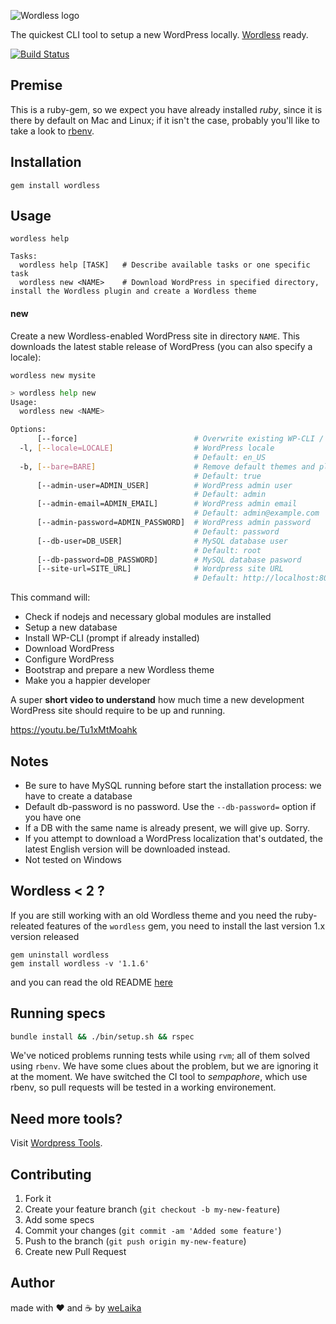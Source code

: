 ![Wordless logo](https://raw.githubusercontent.com/welaika/wordless_gem/master/assets/images/wordless_gem.png)

The quickest CLI tool to setup a new WordPress locally. [Wordless](https://github.com/welaika/wordless) ready.

[![Build Status](https://semaphoreci.com/api/v1/welaika/wordless_gem/branches/master/badge.svg)](https://semaphoreci.com/welaika/wordless_gem)

## Premise

This is a ruby-gem, so we expect you have already installed _ruby_, since it is there by default on Mac and Linux; if it isn't
the case, probably you'll like to take a look to [rbenv](https://github.com/sstephenson/rbenv).

## Installation

    gem install wordless

## Usage

    wordless help

    Tasks:
      wordless help [TASK]   # Describe available tasks or one specific task
      wordless new <NAME>    # Download WordPress in specified directory, install the Wordless plugin and create a Wordless theme

#### new

Create a new Wordless-enabled WordPress site in directory `NAME`. This downloads the latest stable release of WordPress (you can also specify a locale):

    wordless new mysite

```bash
> wordless help new
Usage:
  wordless new <NAME>

Options:
      [--force]                          # Overwrite existing WP-CLI / WP-CLI Server installation
  -l, [--locale=LOCALE]                  # WordPress locale
                                         # Default: en_US
  -b, [--bare=BARE]                      # Remove default themes and plugins
                                         # Default: true
      [--admin-user=ADMIN_USER]          # WordPress admin user
                                         # Default: admin
      [--admin-email=ADMIN_EMAIL]        # WordPress admin email
                                         # Default: admin@example.com
      [--admin-password=ADMIN_PASSWORD]  # WordPress admin password
                                         # Default: password
      [--db-user=DB_USER]                # MySQL database user
                                         # Default: root
      [--db-password=DB_PASSWORD]        # MySQL database pasword
      [--site-url=SITE_URL]              # Wordpress site URL
                                         # Default: http://localhost:8080
```

This command will:

* Check if nodejs and necessary global modules are installed
* Setup a new database
* Install WP-CLI (prompt if already installed)
* Download WordPress
* Configure WordPress
* Bootstrap and prepare a new Wordless theme
* Make you a happier developer

A super **short video to understand** how much time a new development WordPress site should require to be up and running.

https://youtu.be/Tu1xMtMoahk

## Notes

- Be sure to have MySQL running before start the installation process: we have to create a database
- Default db-password is no password. Use the `--db-password=` option if you have one
- If a DB with the same name is already present, we will give up. Sorry.
- If you attempt to download a WordPress localization that's outdated, the latest English version will be downloaded instead.
- Not tested on Windows

## Wordless < 2 ?

If you are still working with an old Wordless theme and you need the ruby-releated features
of the `wordless` gem, you need to install the last version 1.x version released

```
gem uninstall wordless
gem install wordless -v '1.1.6'
```

and you can read the old README [here](https://github.com/welaika/wordless_gem/tree/v1.1.2)

## Running specs

```bash
bundle install && ./bin/setup.sh && rspec
```

We've noticed problems running tests while using `rvm`; all of them solved using `rbenv`.
We have some clues about the problem, but we are ignoring it at the moment. We have switched
the CI tool to _sempaphore_, which use rbenv, so pull requests will be tested in a working
environement.

## Need more tools?
Visit [Wordpress Tools](https://www.wptools.it).

## Contributing

1. Fork it
2. Create your feature branch (`git checkout -b my-new-feature`)
3. Add some specs
4. Commit your changes (`git commit -am 'Added some feature'`)
5. Push to the branch (`git push origin my-new-feature`)
6. Create new Pull Request

## Author

made with ❤️ and ☕️ by [weLaika](https://dev.welaika.com)
